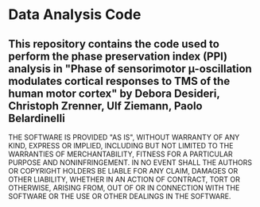# Data Analysis Code

## This repository contains the code used to perform the phase preservation index (PPI) analysis in "Phase of sensorimotor µ-oscillation modulates cortical responses to TMS of the human motor cortex" by Debora Desideri, Christoph Zrenner, Ulf Ziemann, Paolo Belardinelli

THE SOFTWARE IS PROVIDED "AS IS", WITHOUT WARRANTY OF ANY KIND, EXPRESS OR IMPLIED, INCLUDING BUT NOT LIMITED TO THE WARRANTIES OF MERCHANTABILITY, FITNESS FOR A PARTICULAR PURPOSE AND NONINFRINGEMENT. IN NO EVENT SHALL THE AUTHORS OR COPYRIGHT HOLDERS BE LIABLE FOR ANY CLAIM, DAMAGES OR OTHER LIABILITY, WHETHER IN AN ACTION OF CONTRACT, TORT OR OTHERWISE, ARISING FROM, OUT OF OR IN CONNECTION WITH THE SOFTWARE OR THE USE OR OTHER DEALINGS IN THE SOFTWARE.
